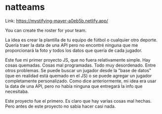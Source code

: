 # natteams

Link: https://mystifying-mayer-a0eb5b.netlify.app/

You can create the roster for your team. 

La idea es crear la plantilla de tu equipo de fútbol o cualquier otro deporte. 
Quería traer la data de una API pero no encontré ninguna que me proporcionará la foto y todos los datos que quería de cada jugador. 

Este fue mi primer proyecto JS, que no fuera relativamente simple. Hay cosas quemadas. Cosas mal programadas. Todo muy desordenado. Entre otros problemas. 
Se puede buscar un jugador desde la "base de datos" (que en realidad está quemado en el JS) o se puede agregar un jugador completamente personalizado. Como dice anteriormente, mi idea era usar la data de una API, pero no había ninguna que entregará la info que necesitaba.

Este proyecto fue el primero. Es claro que hay varias cosas mal hechas. Pero antes de este proyecto no sabía hacer casi nada. 
